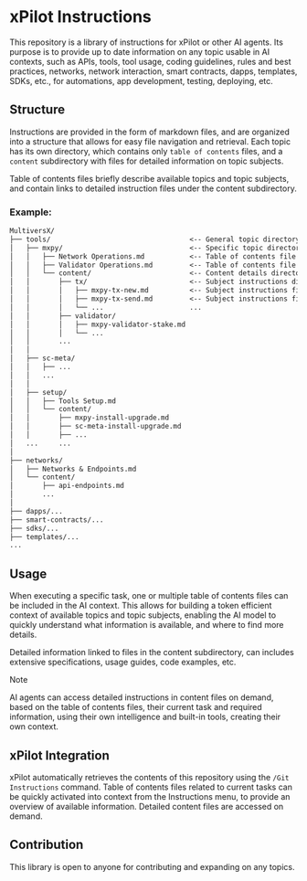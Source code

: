 # xPilot Instructions

This repository is a library of instructions for xPilot or other AI agents. Its purpose is to provide up to date information on any topic usable in AI contexts, such as APIs, tools, tool usage, coding guidelines, rules and best practices, networks, network interaction, smart contracts, dapps, templates, SDKs, etc., for automations, app development, testing, deploying, etc.

## Structure

Instructions are provided in the form of markdown files, and are organized into a structure that allows for easy file navigation and retrieval. Each topic has its own directory, which contains only `table of contents` files, and a `content` subdirectory with files for detailed information on topic subjects.

Table of contents files briefly describe available topics and topic subjects, and contain links to detailed instruction files under the content subdirectory.

### Example:

```markdown
MultiversX/
├── tools/                                  <-- General topic directory
│   ├── mxpy/                               <-- Specific topic directory
│   │   ├── Network Operations.md           <-- Table of contents file
│   │   ├── Validator Operations.md         <-- Table of contents file
│   │   └── content/                        <-- Content details directory
│   │       ├── tx/                         <-- Subject instructions directory
│   │       │   ├── mxpy-tx-new.md          <-- Subject instructions file
│   │       │   ├── mxpy-tx-send.md         <-- Subject instructions file
│   │       │   └── ...                     ...
│   │       ├── validator/
│   │       │   ├── mxpy-validator-stake.md
│   │       │   └── ...
│   │       ...
│   │
│   ├── sc-meta/
│   │   ├── ...
│   │   ...
│   │
│   ├── setup/
│   │   ├── Tools Setup.md
│   │   └── content/
│   │       ├── mxpy-install-upgrade.md
│   │       ├── sc-meta-install-upgrade.md
│   │       ├── ...
│   ...     ...
│
├── networks/
│   ├── Networks & Endpoints.md
│   └── content/
│       ├── api-endpoints.md
│       ...
│
├── dapps/...
├── smart-contracts/...
├── sdks/...
├── templates/...
...
```

## Usage

When executing a specific task, one or multiple table of contents files can be included in the AI context. This allows for building a token efficient context of available topics and topic subjects, enabling the AI model to quickly understand what information is available, and where to find more details.

Detailed information linked to files in the content subdirectory, can includes extensive specifications, usage guides, code examples, etc.

>[!NOTE]
>AI agents can access detailed instructions in content files on demand, based on the table of contents files, their current task and required information, using their own intelligence and built-in tools, creating their own context.

## xPilot Integration

xPilot automatically retrieves the contents of this repository using the `/Git Instructions` command. Table of contents files related to current tasks can be quickly activated into context from the Instructions menu, to provide an overview of available information. Detailed content files are accessed on demand.

## Contribution

This library is open to anyone for contributing and expanding on any topics.